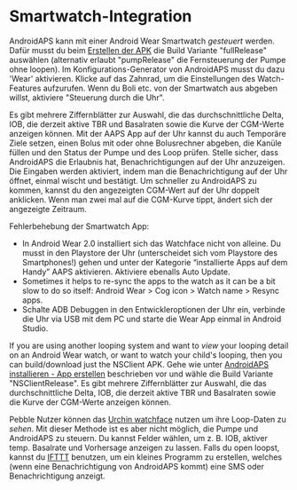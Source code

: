 # Smartwatch-Integration

AndroidAPS kann mit einer Android Wear Smartwatch *gesteuert* werden. Dafür musst du beim [Erstellen der APK](../Installing-AndroidAPS/Building-APK) die Build Variante "fullRelease" auswählen (alternativ erlaubt "pumpRelease" die Fernsteuerung der Pumpe ohne loopen). Im Konfigurations-Generator von AndroidAPS musst du dazu 'Wear' aktivieren. Klicke auf das Zahnrad, um die Einstellungen des Watch-Features aufzurufen. Wenn du Boli etc. von der Smartwatch aus abgeben willst, aktiviere "Steuerung durch die Uhr".

Es gibt mehrere Ziffernblätter zur Auswahl, die das durchschnittliche Delta, IOB, die derzeit aktive TBR und Basalraten sowie die Kurve der CGM-Werte anzeigen können. Mit der AAPS App auf der Uhr kannst du auch Temporäre Ziele setzen, einen Bolus mit oder ohne Bolusrechner abgeben, die Kanüle füllen und den Status der Pumpe und des Loop prüfen. Stelle sicher, dass AndroidAPS die Erlaubnis hat, Benachrichtigungen auf der Uhr anzuzeigen. Die Eingaben werden aktiviert, indem man die Benachrichtigung auf der Uhr öffnet, einmal wischt und bestätigt. Um schneller zu AndroidAPS zu kommen, kannst du den angezeigten CGM-Wert auf der Uhr doppelt anklicken. Wenn man zwei mal auf die CGM-Kurve tippt, ändert sich der angezeigte Zeitraum.

Fehlerbehebung der Smartwatch App:

* In Android Wear 2.0 installiert sich das Watchface nicht von alleine. Du musst in den Playstore der Uhr (unterscheidet sich vom Playstore des Smartphones!) gehen und unter der Kategorie “installierte Apps auf dem Handy” AAPS aktivieren. Aktiviere ebenalls Auto Update. 
* Sometimes it helps to re-sync the apps to the watch as it can be a bit slow to do so itself: Android Wear > Cog icon > Watch name > Resync apps.
* Schalte ADB Debuggen in den Entwickleroptionen der Uhr ein, verbinde die Uhr via USB mit dem PC und starte die Wear App einmal in Android Studio.

If you are using another looping system and want to *view* your looping detail on an Android Wear watch, or want to watch your child's looping, then you can build/download just the NSClient APK. Gehe wie unter [AndroidAPS installieren - App erstellen](../Installing-AndroidAPS/Building-APK) beschrieben vor und wähle die Build Variante "NSClientRelease". Es gibt mehrere Ziffernblätter zur Auswahl, die das durchschnittliche Delta, IOB, die derzeit aktive TBR und Basalraten sowie die Kurve der CGM-Werte anzeigen können.

Pebble Nutzer können das [Urchin watchface](https://github.com/mddub/urchin-cgm) nutzen um ihre Loop-Daten zu *sehen*. Mit dieser Methode ist es aber nicht möglich, die Pumpe und AndroidAPS zu steuern. Du kannst Felder wählen, um z. B. IOB, aktiver temp. Basalrate und Vorhersage anzeigen zu lassen. Falls du open loopst, kannst du [IFTTT](https://ifttt.com/) benutzen, um ein kleines Programm zu erstellen, welches (wenn eine Benachrichtigung von AndroidAPS kommt) eine SMS oder Benachrichtigung anzeigt.